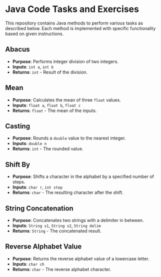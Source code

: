 # Java Code Tasks and Exercises

This repository contains Java methods to perform various tasks as described below. Each method is implemented with specific functionality based on given instructions.

## Abacus
- **Purpose**: Performs integer division of two integers.
- **Inputs**: `int a`, `int b`
- **Returns**: `int` - Result of the division.

## Mean
- **Purpose**: Calculates the mean of three `float` values.
- **Inputs**: `float a`, `float b`, `float c`
- **Returns**: `float` - The mean of the inputs.

## Casting
- **Purpose**: Rounds a `double` value to the nearest integer.
- **Inputs**: `double n`
- **Returns**: `int` - The rounded value.

## Shift By
- **Purpose**: Shifts a character in the alphabet by a specified number of steps.
- **Inputs**: `char r`, `int step`
- **Returns**: `char` - The resulting character after the shift.

## String Concatenation
- **Purpose**: Concatenates two strings with a delimiter in between.
- **Inputs**: `String s1`, `String s2`, `String delim`
- **Returns**: `String` - The concatenated result.

## Reverse Alphabet Value
- **Purpose**: Returns the reverse alphabet value of a lowercase letter.
- **Inputs**: `char ch`
- **Returns**: `char` - The reverse alphabet character.

